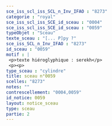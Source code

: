```yaml
---
sce_iss_scl_iss_SCL_n_Inv_IFAO : "8273"
categorie : "royal"
sce_iss_scl_iss_SCE_id_sceau : "0004"
sce_iss_scl_iss_SCE_id_sceau : "0059"
typeObjet : "Sceau"
texte_sceau : "[... P]py ?"
sce_iss_SCL_n_Inv_IFAO : "8273"
id_sceau : "0059"
motif : |
 <p>texte hiéroglyphique : serekh</p>
 <p><p>
type_sceau : "cylindre"
title: sceau n°0059
scelles: "8273"
notes: ""
contrescellement: "0004,0059"
id_notice: 0059
layout: notice_sceau
type: sceau
partie: 2
---
```

